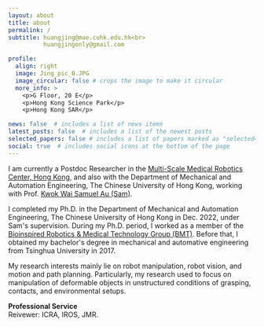 ```yaml
---
layout: about
title: about
permalink: /
subtitle: huangjing@mae.cuhk.edu.hk<br>
          huangjingonly@gmail.com

profile:
  align: right
  image: Jing_pic_0.JPG
  image_circular: false # crops the image to make it circular
  more_info: >
    <p>G Floor, 20 E</p>
    <p>Hong Kong Science Park</p>
    <p>Hong Kong SAR</p>

news: false  # includes a list of news items
latest_posts: false  # includes a list of the newest posts
selected_papers: false # includes a list of papers marked as "selected={true}"
social: true  # includes social icons at the bottom of the page
---
```


I am currently a Postdoc Researcher in the [Multi-Scale Medical Robotics Center, Hong Kong](https://www.mrc-cuhk.com/), and also with the Department of Mechanical and Automation Engineering, The Chinese University of Hong Kong, working with Prof. [Kwok Wai Samuel Au (Sam)](https://biomedirobotics.com/au-kwok-wai-samuel/). 

I completed my Ph.D. in the Department of Mechanical and Automation Engineering, The Chinese University of Hong Kong in Dec. 2022, under Sam's supervision. During my Ph.D. period, I worked as a member of the [Bioinspired Robotics & Medical Technology Group (BMT)](https://biomedirobotics.com/). Before that, I obtained my bachelor's degree in mechanical and automative engineering from Tsinghua University in 2017.

My research interests mainly lie on robot manipulation, robot vision, and motion and path planning. Particularly, my research used to focus on manipulation of deformable objects in unstructured conditions of grasping, contacts, and environmental setups.

**Professional Service**<br>
Reivewer: ICRA, IROS, JMR.

<!---Write your biography here. Tell the world about yourself. Link to your favorite [subreddit](http://reddit.com). You can put a picture in, too. The code is already in, just name your picture `prof_pic.jpg` and put it in the `img/` folder.

Put your address / P.O. box / other info right below your picture. You can also disable any of these elements by editing `profile` property of the YAML header of your `_pages/about.md`. Edit `_bibliography/papers.bib` and Jekyll will render your [publications page](/al-folio/publications/) automatically.

Link to your social media connections, too. This theme is set up to use [Font Awesome icons](https://fontawesome.com/) and [Academicons](https://jpswalsh.github.io/academicons/), like the ones below. Add your Facebook, Twitter, LinkedIn, Google Scholar, or just disable all of them.--->